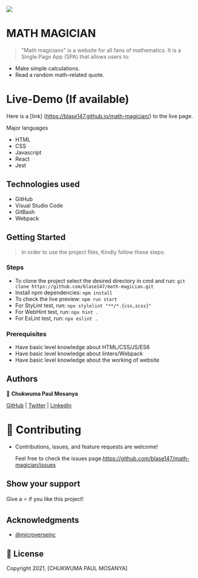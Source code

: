![](https://img.shields.io/badge/Microverse-blueviolet)

# MATH MAGICIAN

> "Math magicians" is a website for all fans of mathematics. It is a Single Page App (SPA) that allows users to:

- Make simple calculations.
- Read a random math-related quote.

# Live-Demo (If available)

Here is a [link] (https://blase147.github.io/math-magician/) to the live page.

 Major languages 
- HTML 
- CSS
- Javascript
- React
- Jest

## Technologies used 
- GitHub 
- Visual Studio Code 
- GitBash
- Webpack

## Getting Started

> In order to use the project files, Kindly follow these steps:

### Steps

- To clone the project select the desired directory in cmd and run: `git clone https://github.com/blase147/math-magician.git`
- Install npm dependencies: `npm install`
- To check the live preview: `npm run start`
- For StyLint test, run: `npx stylelint "**/*.{css,scss}"`
- For WebHint test, run: `npx hint .`
- For EsLint test, run: `npx eslint .`

### Prerequisites

- Have basic level knowledge about HTML/CSS/JS/ES6
- Have basic level knowledge about linters/Webpack
- Have basic level knowledge about the working of website


## Authors

👤 **Chukwuma Paul Mosanya**

[GitHub](https://github.com/blase147) | [Twitter](https://twitter.com/DevUmerZia) | [LinkedIn](https://www.linkedin.com/in/chukwuma-mosanya-34645388)

# 🤝 Contributing

- Contributions, issues, and feature requests are welcome!

  Feel free to check the issues page.https://github.com/blase147/math-magician/issues

## Show your support

Give a ⭐️ if you like this project!

## Acknowledgments

- [@microverseinc](https://github.com/microverseinc) 



## 📝 License

Copyright 2021, [CHUKWUMA PAUL MOSANYA]
